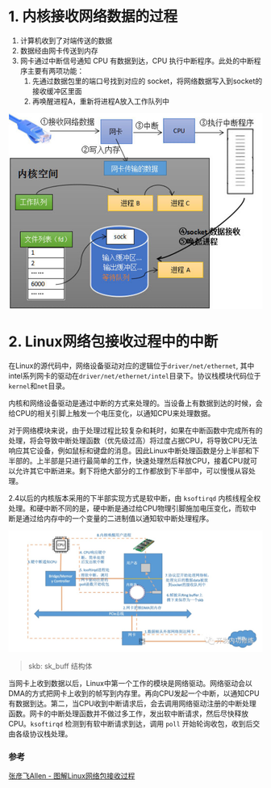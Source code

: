 # 1. 内核接收网络数据的过程

1. 计算机收到了对端传送的数据
2. 数据经由网卡传送到内存
3. 网卡通过中断信号通知 CPU 有数据到达，CPU 执行中断程序。此处的中断程序主要有两项功能：
   1. 先通过数据包里的端口号找到对应的 socket，将网络数据写入到socket的接收缓冲区里面
   2. 再唤醒进程A，重新将进程A放入工作队列中

![img](assets/interupt_2.jpeg)



# 2. Linux网络包接收过程中的中断

在Linux的源代码中，网络设备驱动对应的逻辑位于`driver/net/ethernet`, 其中intel系列网卡的驱动在`driver/net/ethernet/intel`目录下。协议栈模块代码位于`kernel`和`net`目录。

内核和网络设备驱动是通过中断的方式来处理的。当设备上有数据到达的时候，会给CPU的相关引脚上触发一个电压变化，以通知CPU来处理数据。

对于网络模块来说，由于处理过程比较复杂和耗时，如果在中断函数中完成所有的处理，将会导致中断处理函数（优先级过高）将过度占据CPU，将导致CPU无法响应其它设备，例如鼠标和键盘的消息。因此Linux中断处理函数是分上半部和下半部的。上半部是只进行最简单的工作，快速处理然后释放CPU，接着CPU就可以允许其它中断进来。剩下将绝大部分的工作都放到下半部中，可以慢慢从容处理。

2.4以后的内核版本采用的下半部实现方式是软中断，由 `ksoftirqd` 内核线程全权处理。和硬中断不同的是，硬中断是通过给CPU物理引脚施加电压变化，而软中断是通过给内存中的一个变量的二进制值以通知软中断处理程序。

![img](assets/interupt_1.jpeg)

> skb: sk_buff 结构体

当网卡上收到数据以后，Linux中第一个工作的模块是网络驱动。网络驱动会以DMA的方式把网卡上收到的帧写到内存里。再向CPU发起一个中断，以通知CPU有数据到达。第二，当CPU收到中断请求后，会去调用网络驱动注册的中断处理函数。网卡的中断处理函数并不做过多工作，发出软中断请求，然后尽快释放CPU。`ksoftirqd` 检测到有软中断请求到达，调用 `poll` 开始轮询收包，收到后交由各级协议栈处理。



### 参考

[张彦飞Allen - 图解Linux网络包接收过程](https://mp.weixin.qq.com/s?__biz=MjM5Njg5NDgwNA==&mid=2247484058&idx=1&sn=a2621bc27c74b313528eefbc81ee8c0f&scene=21#wechat_redirect)
